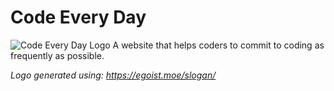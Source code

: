 # Code Every Day
![Code Every Day Logo](https://raw.githubusercontent.com/chenshuiluke/Code-Every-Day/master/logo.png)
A website that helps coders to commit to coding as frequently as possible.




*Logo generated using: https://egoist.moe/slogan/*